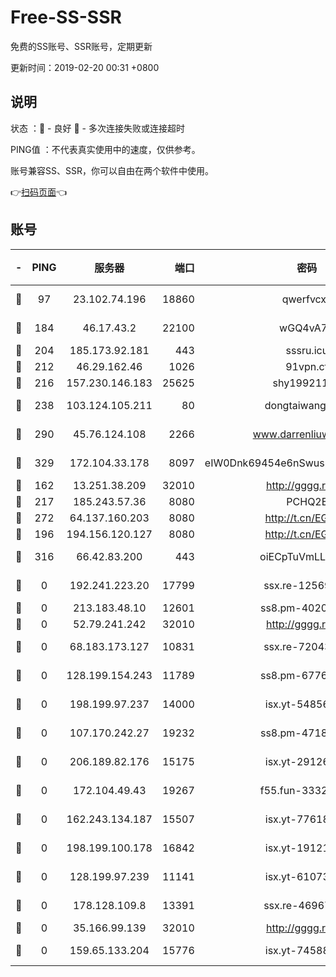 # Free-SS-SSR

免费的SS账号、SSR账号，定期更新

更新时间：2019-02-20 00:31 +0800

## 说明

状态     ：🙂 - 良好 🙁 - 多次连接失败或连接超时

PING值   ：不代表真实使用中的速度，仅供参考。

账号兼容SS、SSR，你可以自由在两个软件中使用。

👉[扫码页面](https://liesauer.github.io/free-ss-ssr.github.io/)👈

## 账号

|-|PING|服务器|端口|密码|加密方式|区域|
|:----:|:----:|:-----:|-----:|:----:|:----:|:----:|
|🙂|97|23.102.74.196|18860|qwerfvcxz|aes-256-gcm|JP|
|🙂|184|46.17.43.2|22100|wGQ4vA7D|aes-256-gcm|RU|
|🙂|204|185.173.92.181|443|sssru.icu|rc4-md5|RU|
|🙂|212|46.29.162.46|1026|91vpn.cf|rc4-md5|RU|
|🙂|216|157.230.146.183|25625|shy19921124|rc4-md5|US|
|🙂|238|103.124.105.211|80|dongtaiwang.com|aes-256-cfb|US|
|🙂|290|45.76.124.108|2266|www.darrenliuwei.com|aes-256-cfb|AU|
|🙂|329|172.104.33.178|8097|eIW0Dnk69454e6nSwuspv9DmS201tQ0D|aes-256-cfb|SG|
|🙂|162|13.251.38.209|32010|http://gggg.rocks|chacha20|SG|
|🙂|217|185.243.57.36|8080|PCHQ2E|rc4-md5|US|
|🙂|272|64.137.160.203|8080|http://t.cn/EGJIyrl|rc4-md5|CA|
|🙁|196|194.156.120.127|8080|http://t.cn/EGJIyrl|rc4-md5|RU|
|🙁|316|66.42.83.200|443|oiECpTuVmLLxk4Ts|aes-256-cfb|US|
|🙁|0|192.241.223.20|17799|ssx.re-12569451|aes-256-cfb|US|
|🙁|0|213.183.48.10|12601|ss8.pm-40202630|rc4-md5|RU|
|🙁|0|52.79.241.242|32010|http://gggg.rocks|chacha20|KR|
|🙁|0|68.183.173.127|10831|ssx.re-72043236|aes-256-cfb|US|
|🙁|0|128.199.154.243|11789|ss8.pm-67760833|aes-256-cfb|SG|
|🙁|0|198.199.97.237|14000|isx.yt-54856932|aes-256-cfb|US|
|🙁|0|107.170.242.27|19232|ss8.pm-47184551|aes-256-cfb|US|
|🙁|0|206.189.82.176|15175|isx.yt-29126697|aes-256-cfb|SG|
|🙁|0|172.104.49.43|19267|f55.fun-33324216|aes-256-cfb|SG|
|🙁|0|162.243.134.187|15507|isx.yt-77618718|aes-256-cfb|US|
|🙁|0|198.199.100.178|16842|isx.yt-19121084|aes-256-cfb|US|
|🙁|0|128.199.97.239|11141|isx.yt-61073883|aes-256-cfb|SG|
|🙁|0|178.128.109.8|13391|ssx.re-46967706|aes-256-cfb|SG|
|🙁|0|35.166.99.139|32010|http://gggg.rocks|chacha20|US|
|🙁|0|159.65.133.204|15776|isx.yt-74588926|aes-256-cfb|SG|
